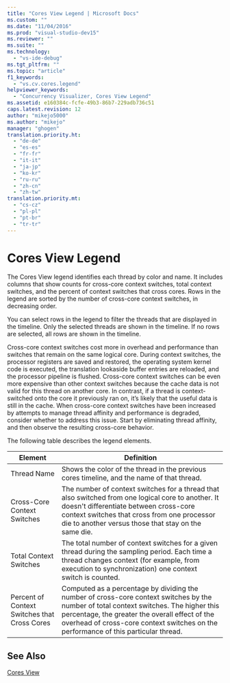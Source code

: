 ```yaml
---
title: "Cores View Legend | Microsoft Docs"
ms.custom: ""
ms.date: "11/04/2016"
ms.prod: "visual-studio-dev15"
ms.reviewer: ""
ms.suite: ""
ms.technology: 
  - "vs-ide-debug"
ms.tgt_pltfrm: ""
ms.topic: "article"
f1_keywords: 
  - "vs.cv.cores.legend"
helpviewer_keywords: 
  - "Concurrency Visualizer, Cores View Legend"
ms.assetid: e160384c-fcfe-49b3-86b7-229adb736c51
caps.latest.revision: 12
author: "mikejo5000"
ms.author: "mikejo"
manager: "ghogen"
translation.priority.ht: 
  - "de-de"
  - "es-es"
  - "fr-fr"
  - "it-it"
  - "ja-jp"
  - "ko-kr"
  - "ru-ru"
  - "zh-cn"
  - "zh-tw"
translation.priority.mt: 
  - "cs-cz"
  - "pl-pl"
  - "pt-br"
  - "tr-tr"
---
```

# Cores View Legend
The Cores View legend identifies each thread by color and name. It includes columns that show counts for cross-core context switches, total context switches, and the percent of context switches that cross cores. Rows in the legend are sorted by the number of cross-core context switches, in decreasing order.  
  
 You can select rows in the legend to filter the threads that are displayed in the timeline. Only the selected threads are shown in the timeline. If no rows are selected, all rows are shown in the timeline.  
  
 Cross-core context switches cost more in overhead and performance than switches that remain on the same logical core. During context switches, the processor registers are saved and restored, the operating system kernel code is executed, the translation lookaside buffer entries are reloaded, and the processor pipeline is flushed. Cross-core context switches can be even more expensive than other context switches because the cache data is not valid for this thread on another core. In contrast, if a thread is context-switched onto the core it previously ran on, it’s likely that the useful data is still in the cache. When cross-core context switches have been increased by attempts to manage thread affinity and performance is degraded, consider whether to address this issue. Start by eliminating thread affinity, and then observe the resulting cross-core behavior.  
  
 The following table describes the legend elements.  
  
|Element|Definition|  
|-------------|----------------|  
|Thread Name|Shows the color of the thread in the previous cores timeline, and the name of that thread.|  
|Cross-Core Context Switches|The number of context switches for a thread that also switched from one logical core to another. It doesn't differentiate between cross-core context switches that cross from one processor die to another versus those that stay on the same die.|  
|Total Context Switches|The total number of context switches for a given thread during the sampling period. Each time a thread changes context (for example, from execution to synchronization) one context switch is counted.|  
|Percent of Context Switches that Cross Cores|Computed as a percentage by dividing the number of cross-core context switches by the number of total context switches. The higher this percentage, the greater the overall effect of the overhead of cross-core context switches on the performance of this particular thread.|  
  
## See Also  
 [Cores View](../profiling/cores-view.md)